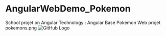 # AngularWebDemo_Pokemon
School projet on Angular Technology : Angular Base Pokemon Web projet
pokemons.png
![GitHub Logo](/images/logo.png)
